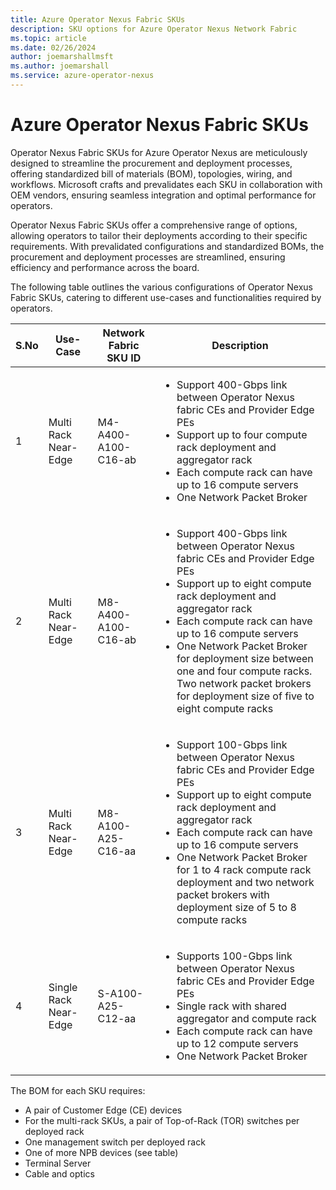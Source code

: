```yaml
---
title: Azure Operator Nexus Fabric SKUs
description: SKU options for Azure Operator Nexus Network Fabric
ms.topic: article
ms.date: 02/26/2024
author: joemarshallmsft
ms.author: joemarshall
ms.service: azure-operator-nexus
---
```


# Azure Operator Nexus Fabric SKUs

Operator Nexus Fabric SKUs for Azure Operator Nexus are meticulously designed to streamline the procurement and deployment processes, offering standardized bill of materials (BOM), topologies, wiring, and workflows. Microsoft crafts and prevalidates each SKU in collaboration with OEM vendors, ensuring seamless integration and optimal performance for operators.

Operator Nexus Fabric SKUs offer a comprehensive range of options, allowing operators to tailor their deployments according to their specific requirements. With prevalidated configurations and standardized BOMs, the procurement and deployment processes are streamlined, ensuring efficiency and performance across the board.

The following table outlines the various configurations of Operator Nexus Fabric SKUs, catering to different use-cases and functionalities required by operators.

| **S.No** | **Use-Case** | **Network Fabric SKU ID** | **Description** |
|--|--|--|--|
| 1        | Multi Rack Near-Edge | M4-A400-A100-C16-ab       | <ul><li>Support 400-Gbps link between Operator Nexus fabric CEs and Provider Edge PEs</li><li>Support up to four compute rack deployment and aggregator rack</li><li>Each compute rack can have up to 16 compute servers</li><li>One Network Packet Broker</li></ul> |
| 2        | Multi Rack Near-Edge  | M8-A400-A100-C16-ab       |  <ul><li>Support 400-Gbps link between Operator Nexus fabric CEs and Provider Edge PEs </li><li>Support up to eight compute rack deployment and aggregator rack </li><li>Each compute rack can have up to 16 compute servers </li><li>One Network Packet Broker for deployment size between one and four compute racks. Two network packet brokers for deployment size of five to eight compute racks </li></ul> |
| 3        | Multi Rack Near-Edge  | M8-A100-A25-C16-aa        | <ul><li>Support 100-Gbps link between Operator Nexus fabric CEs and Provider Edge PEs </li><li>Support up to eight compute rack deployment and aggregator rack </li><li>Each compute rack can have up to 16 compute servers </li><li>One Network Packet Broker for 1 to 4 rack compute rack deployment and two network packet brokers with deployment size of 5 to 8 compute racks </li></ul> |
| 4        | Single Rack Near-Edge | S-A100-A25-C12-aa         | <ul><li>Supports 100-Gbps link between Operator Nexus fabric CEs and Provider Edge PEs </li><li>Single rack with shared aggregator and compute rack </li><li>Each compute rack can have up to 12 compute servers </li><li>One Network Packet Broker  </li></ul> |

The BOM for each SKU requires:

- A pair of Customer Edge (CE) devices
- For the multi-rack SKUs, a pair of Top-of-Rack (TOR) switches per deployed rack
- One management switch per deployed rack
- One of more NPB devices (see table)
- Terminal Server
- Cable and optics